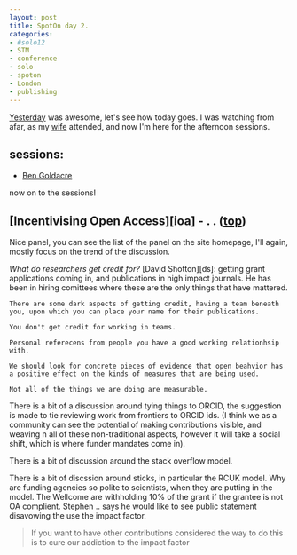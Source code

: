 ```yaml
---
layout: post
title: SpotOn day 2. 
categories: 
- #solo12
- STM
- conference
- solo
- spoton
- London
- publishing
---
```


[Yesterday][yes] was awesome, let's see how today goes. I was watching from afar, as my [wife][gioia] attended, and now I'm here for the afternoon sessions. 

## sessions<a id="top">:</a>

- [Ben Goldacre](#oa)


now on to the sessions! 

## [Incentivising Open Access][ioa] - . <a id="oa">.</a> ([top](#top))

Nice panel, you can see the list of the panel on the site homepage, I'll again, mostly focus on the trend of the discussion.

*What do researchers get credit for?*
	[David Shotton][ds]: getting grant applications coming in, and publications in high impact journals. He has been in hiring comittees where these are the only things that have mattered. 

	There are some dark aspects of getting credit, having a team beneath you, upon which you can place your name for their publications.

	You don't get credit for working in teams. 

	Personal referecens from people you have a good working relationhsip with. 

	We should look for concrete pieces of evidence that open beahvior has a positive effect on the kinds of measures that are being used.

	Not all of the things we are doing are measurable.

There is a bit of a discussion around tying things to ORCID, the suggestion is made to tie reviewing work from frontiers to ORCID ids. (I think we as a community can see the potential of making contributions visible, and weaving n all of these non-traditional aspects, however it will take a social shift, which is where funder mandates come in).

There is a bit of discussion around the stack overflow model. 

There is a bit of discssion around sticks, in particular the RCUK model. Why are funding agencies so polite to scientists, when they are putting in the model. The Wellcome are withholding 10% of the grant if the grantee is not OA complient. Stephen .. says he would like to see public statement disavowing the use the impact factor. 
>If you want to have other contributions considered the way to do this is to cure our addiction to the impact factor



[yes]: http://partiallyattended.com/2012/11/11/spoton-solo12-day1/
[gioia]: https://twitter.com/GioiaMosler
[iao]: http://www.nature.com/spoton/event/spoton-london-2012-incentivising-open-access-and-open-science-carrot-and-stick/
